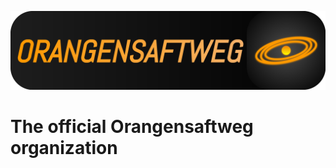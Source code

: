 ![](https://github.com/orangensaftweg/osw-assets/raw/main/orangensaftweg-logo.png)
# The official Orangensaftweg organization
